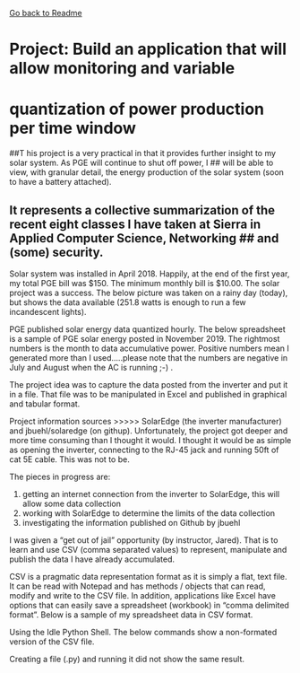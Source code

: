 [Go back to Readme](./README.md)


# Project:  Build an application that will allow monitoring and variable 
# quantization of power production per time window


##T his project is a very practical in that it provides further insight to my solar system. As PGE will continue to shut off power, I ## will be able to view, with granular detail, the energy production of the solar system (soon to have a battery attached). 

## It represents a collective summarization of the recent eight classes I have taken at Sierra in Applied Computer Science, Networking ## and (some) security.

Solar system was installed in April 2018. Happily, at the end of the first year, my total PGE bill was $150. The minimum monthly bill is $10.00. The solar project was a success. The below picture was taken on a rainy day (today), but shows the data available (251.8 watts is enough to run a few incandescent lights). 

 
PGE published solar energy data quantized hourly. The below spreadsheet is a sample of PGE solar energy posted in November 2019. The rightmost numbers is the month to data accumulative power. Positive numbers mean I generated more than I used…..please note that the numbers are negative in July and August when the AC is running   ;-) .

 

The project idea was to capture the data posted from the inverter and put it in a file. That file was to be manipulated in Excel and published in graphical and tabular format. 

Project information sources >>>>>  SolarEdge (the inverter manufacturer) and jbuehl/solaredge (on githup). Unfortunately, the project got deeper and more time consuming than I thought it would. I thought it would be as simple as opening the inverter, connecting to the RJ-45 jack and running 50ft of cat 5E cable.  This was not to be.

The pieces in progress are:

1) getting an internet connection from the inverter to SolarEdge, this will allow some data collection
2) working with SolarEdge to determine the limits of the data collection
3) investigating the information published on Github by jbuehl

I was given a “get out of jail” opportunity (by instructor, Jared). That is to learn and use CSV (comma separated values) to represent, manipulate and publish the data I have already accumulated.

CSV is a pragmatic data representation format as it is simply a flat, text file. It can be read with Notepad and has methods / objects that can read, modify and write to the CSV file. In addition, applications like Excel have options that can easily save a spreadsheet (workbook) in “comma delimited format”. Below is a sample of my spreadsheet data in CSV format.

  


Using the Idle Python Shell. The below commands show a non-formated version of the CSV file.

 

Creating a file (.py) and running it did not show the same result.

